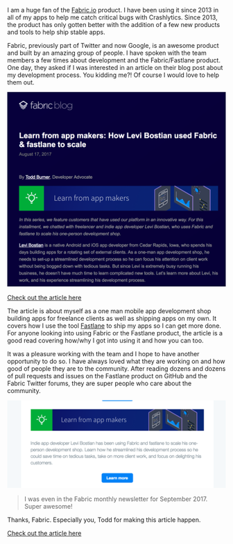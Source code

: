 I am a huge fan of the [Fabric.io](https://fabric.io) product. I have been using it since 2013 in all of my apps to help me catch critical bugs with Crashlytics. Since 2013, the product has only gotten better with the addition of a few new products and tools to help ship stable apps.

Fabric, previously part of Twitter and now Google, is an awesome product and built by an amazing group of people. I have spoken with the team members a few times about development and the Fabric/Fastlane product. One day, they asked if I was interested in an article on their blog post about my development process. You kidding me?! Of course I would love to help them out.

![](/img/publications/fabric/feature.png)

[Check out the article here](https://fabric.io/blog/learn-from-app-makers-how-levi-bostian-used-fabric-fastlane-to-scale)

The article is about myself as a one man mobile app development shop building apps for freelance clients as well as shipping apps on my own. It covers how I use the tool [Fastlane](http://fastlane.tools) to ship my apps so I can get more done. For anyone looking into using Fabric or the Fastlane product, the article is a good read covering how/why I got into using it and how you can too.

It was a pleasure working with the team and I hope to have another opportunity to do so. I have always loved what they are working on and how good of people they are to the community. After reading dozens and dozens of pull requests and issues on the Fastlane product on GitHub and the Fabric Twitter forums, they are super people who care about the community.

![](/img/publications/fabric/email_newsletter.png)
> I was even in the Fabric monthly newsletter for September 2017. Super awesome! 

Thanks, Fabric. Especially you, Todd for making this article happen.

[Check out the article here](https://fabric.io/blog/learn-from-app-makers-how-levi-bostian-used-fabric-fastlane-to-scale)
